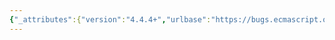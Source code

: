 ```yaml
---
{"_attributes":{"version":"4.4.4+","urlbase":"https://bugs.ecmascript.org/","maintainer":"dherman@mozilla.com"},"bug":{"bug_id":2052,"creation_ts":"2013-10-07 01:16:00 -0700","short_desc":"19.1.3.16, Object.preventExtensions: extraneous \"throw\" in step 1","delta_ts":"2013-10-29 09:45:16 -0700","product":"Draft for 6th Edition","component":"editorial issue","version":"Rev 19: September 27, 2013 Draft","rep_platform":"All","op_sys":"All","bug_status":"RESOLVED","resolution":"FIXED","priority":"Normal","bug_severity":"normal","everconfirmed":true,"reporter":{"uid":"andrebargull","name":"André Bargull"},"assigned_to":{"uid":"allen","name":"Allen Wirfs-Brock"},"long_desc":[{"commentid":5839,"comment_count":0,"who":{"uid":"andrebargull","name":"André Bargull"},"bug_when":"2013-10-07 01:16:03 -0700","thetext":"19.1.3.16 Object.preventExtensions ( O ), step 1:\n\n> If Type(O) is not Object throw, return O.\n\nRemove \"throw\""},{"commentid":5874,"comment_count":1,"who":{"uid":"allen","name":"Allen Wirfs-Brock"},"bug_when":"2013-10-08 17:14:11 -0700","thetext":"fixed in rev20 editor's draft"},{"commentid":6055,"comment_count":2,"who":{"uid":"allen","name":"Allen Wirfs-Brock"},"bug_when":"2013-10-29 09:45:16 -0700","thetext":"fixed in rev20 draft, Oct. 28, 2013"}]}}
---
```

